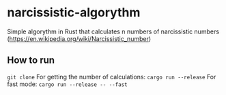 # narcissistic-algorythm

Simple algorythm in Rust that calculates n numbers of narcissistic numbers (<https://en.wikipedia.org/wiki/Narcissistic_number>)

## How to run

`git clone`
For getting the number of calculations:
`cargo run --release`
For fast mode:
`cargo run --release -- --fast`
